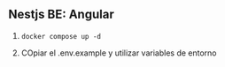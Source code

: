 ## Nestjs BE: Angular

1. `docker compose up -d`


2. COpiar el .env.example y utilizar variables de entorno